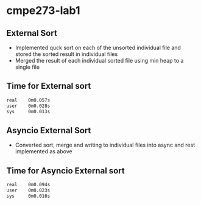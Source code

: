 # cmpe273-lab1

## External Sort

* Implemented quck sort on each of the unsorted individual file and stored the sorted result in individual files
* Merged the result of each individual sorted file using min heap to a single file

## Time for External sort

```sh
real    0m0.057s
user    0m0.028s
sys     0m0.013s
```
## Asyncio External Sort

* Converted sort, merge and writing to individual files into async and rest implemented as above

## Time for Asyncio External sort

```sh
real    0m0.094s
user    0m0.023s
sys     0m0.016s
```
